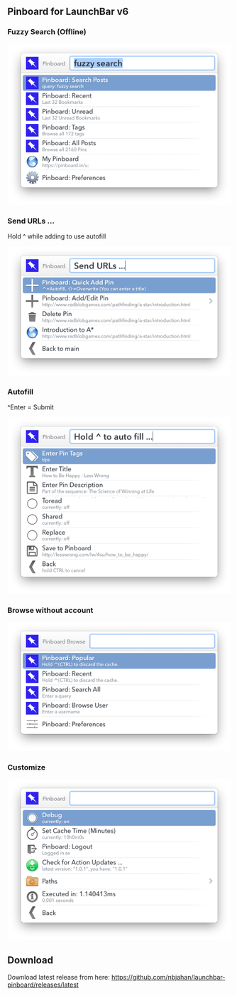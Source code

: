 ## Pinboard for LaunchBar v6

### Fuzzy Search (Offline)

![](img/search.png)

### Send URLs ...

Hold ^ while adding to use autofill

![](img/send.png)

### Autofill

^Enter = Submit

![](img/fill.png)

### Browse without account

![](img/browse.png)

### Customize

![](img/config.png)


## Download

Download latest release from here: https://github.com/nbjahan/launchbar-pinboard/releases/latest